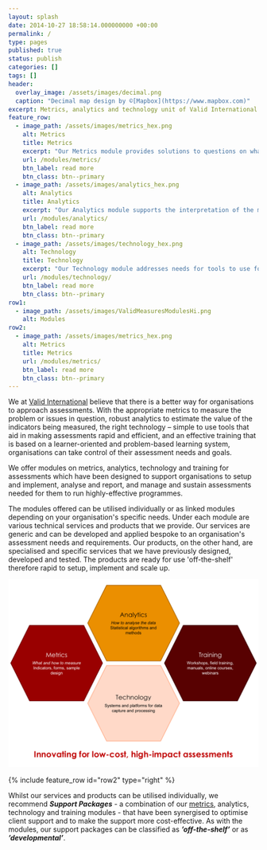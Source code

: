 ```yaml
---
layout: splash
date: 2014-10-27 18:58:14.000000000 +00:00
permalink: /
type: pages
published: true
status: publish
categories: []
tags: []
header:
  overlay_image: /assets/images/decimal.png
  caption: "Decimal map design by ©[Mapbox](https://www.mapbox.com)"
excerpt: Metrics, analytics and technology unit of Valid International
feature_row:
  - image_path: /assets/images/metrics_hex.png
    alt: Metrics
    title: Metrics
    excerpt: "Our Metrics module provides solutions to questions on what indicators to measure and how they can be measured. We offer services on indicators development, assessment design and assessment implementation."
    url: /modules/metrics/
    btn_label: read more
    btn_class: btn--primary
  - image_path: /assets/images/analytics_hex.png
    alt: Analytics
    title: Analytics
    excerpt: "Our Analytics module supports the interpretation of the metrics and provides explanations to why the metrics are the way they are. We offer services on data analysis and on data visualisation."
    url: /modules/analytics/
    btn_label: read more
    btn_class: btn--primary
  - image_path: /assets/images/technology_hex.png
    alt: Technology
    title: Technology
    excerpt: "Our Technology module addresses needs for tools to use for data systems and frameworks that sustain organisation data use. We provide services on data management systems and software tools and applications development."
    url: /modules/technology/
    btn_label: read more
    btn_class: btn--primary
row1:
  - image_path: /assets/images/ValidMeasuresModulesHi.png
    alt: Modules
row2:
  - image_path: /assets/images/metrics_hex.png
    alt: Metrics
    title: Metrics
    url: /modules/metrics/
    btn_label: read more
    btn_class: btn--primary
---
```


<p>We at <a href="http://www.validinternational.org" target="_blank">Valid International</a> believe that there is a better way for organisations to approach assessments. With the appropriate metrics to measure the problem or issues in question, robust analytics to estimate the value of the indicators being measured, the right technology – simple to use tools that aid in making assessments rapid and efficient, and an effective training that is based on a learner-oriented and problem-based learning system, organisations can take control of their assessment needs and goals.</p>

<p>We offer modules on metrics, analytics, technology and training for assessments which have been designed to support organisations to setup and implement, analyse and report, and manage and sustain assessments needed for them to run highly-effective programmes.</p>

<p>The modules offered can be utilised individually or as linked modules depending on your organisation's specific needs. Under each module are various technical services and products that we provide. Our services are generic and can be developed and applied bespoke to an organisation's assessment needs and requirements. Our products, on the other hand, are specialised and specific services that we have previously designed, developed and tested. The products are ready for use 'off-the-shelf' therefore rapid to setup, implement and scale up.</p>

<img src="assets/images/ValidMeasuresModulesHi.png">

{% include feature_row id="row2" type="right" %}

Whilst our services and products can be utilised individually, we recommend ***Support Packages*** - a combination of our [metrics](https://validmeasures.github.io/metrics), analytics, technology and training modules - that have been synergised to optimise client support and to make the support more cost-effective. As with the modules, our support packages can be classified as ***’off-the-shelf’*** or as ***’developmental’***.

